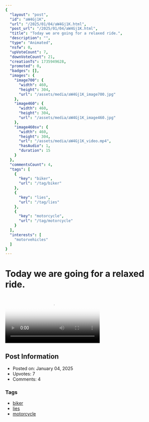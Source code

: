 ```yaml
---
{
  "layout": "post",
  "id": "aW4Gj1K",
  "url": "/2025/01/04/aW4Gj1K.html",
  "post_url": "/2025/01/04/aW4Gj1K.html",
  "title": "Today we are going for a relaxed ride.",
  "description": "",
  "type": "Animated",
  "nsfw": 0,
  "upVoteCount": 7,
  "downVoteCount": 21,
  "creationTs": 1735949628,
  "promoted": 0,
  "badges": [],
  "images": {
    "image700": {
      "width": 460,
      "height": 304,
      "url": "/assets/media/aW4Gj1K_image700.jpg"
    },
    "image460": {
      "width": 460,
      "height": 304,
      "url": "/assets/media/aW4Gj1K_image460.jpg"
    },
    "image460sv": {
      "width": 460,
      "height": 304,
      "url": "/assets/media/aW4Gj1K_video.mp4",
      "hasAudio": 1,
      "duration": 15
    }
  },
  "commentsCount": 4,
  "tags": [
    {
      "key": "biker",
      "url": "/tag/biker"
    },
    {
      "key": "lies",
      "url": "/tag/lies"
    },
    {
      "key": "motorcycle",
      "url": "/tag/motorcycle"
    }
  ],
  "interests": [
    "motorvehicles"
  ]
}
---
```


# Today we are going for a relaxed ride.

<video controls playsinline loop poster="/assets/media/aW4Gj1K_image460.jpg">
  <source src="/assets/media/aW4Gj1K_video.mp4" type="video/mp4">
  Your browser does not support the video tag.
</video>

## Post Information

- Posted on: January 04, 2025
- Upvotes: 7
- Comments: 4

### Tags

- [biker](/tag/biker)
- [lies](/tag/lies)
- [motorcycle](/tag/motorcycle)
